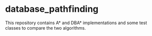 # database_pathfinding

This repository contains A* and DBA* implementations and some test classes to compare the two algorithms.

